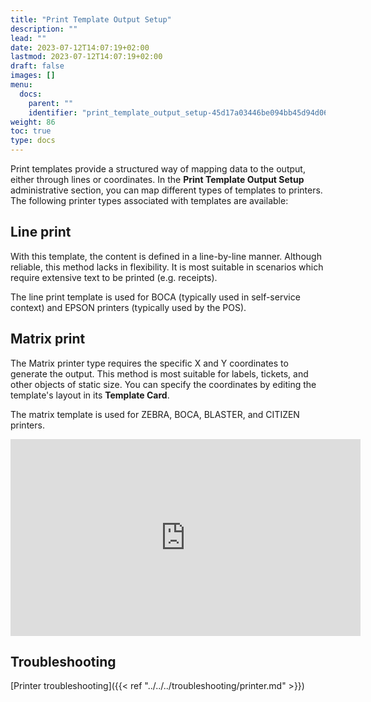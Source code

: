 ```yaml
---
title: "Print Template Output Setup"
description: ""
lead: ""
date: 2023-07-12T14:07:19+02:00
lastmod: 2023-07-12T14:07:19+02:00
draft: false
images: []
menu:
  docs:
    parent: ""
    identifier: "print_template_output_setup-45d17a03446be094bb45d94d065daea3"
weight: 86
toc: true
type: docs
---
```


Print templates provide a structured way of mapping data to the output, either through lines or coordinates. In the **Print Template Output Setup** administrative section, you can map different types of templates to printers. The following printer types associated with templates are available:

## Line print

With this template, the content is defined in a line-by-line manner. Although reliable, this method lacks in flexibility. It is most suitable in scenarios which require extensive text to be printed (e.g. receipts).

The line print template is used for BOCA (typically used in self-service context) and EPSON printers (typically used by the POS). 

## Matrix print

The Matrix printer type requires the specific X and Y coordinates to generate the output. This method is most suitable for labels, tickets, and other objects of static size. You can specify the coordinates by editing the template's layout in its **Template Card**.

The matrix template is used for ZEBRA, BOCA, BLASTER, and CITIZEN printers. 

<iframe width="560" height="315" src="https://www.youtube.com/embed/VKI0MNWorPA" title="YouTube video player" frameborder="0" allow="accelerometer; autoplay; clipboard-write; encrypted-media; gyroscope; picture-in-picture; web-share" allowfullscreen></iframe>

## Troubleshooting 

[Printer troubleshooting]({{< ref "../../../troubleshooting/printer.md" >}})